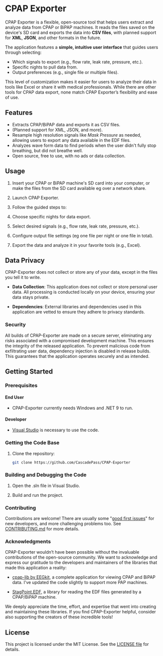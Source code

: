 # CPAP Exporter

CPAP Exporter is a flexible, open-source tool that helps users extract and analyze data from CPAP or BiPAP machines. It reads the files saved on the device's SD card and exports the data into **CSV files**, with planned support for **XML**, **JSON**, and other formats in the future.

The application features a **simple, intuitive user interface** that guides users through selecting:
- Which signals to export (e.g., flow rate, leak rate, pressure, etc.).
- Specific nights to pull data from.
- Output preferences (e.g., single file or multiple files).

This level of customization makes it easier for users to analyze their data in tools like Excel or share it with medical professionals. While there are other tools for CPAP data export, none match CPAP Exporter’s flexibility and ease of use.

## Features
- Extracts CPAP/BiPAP data and exports it as CSV files.
- (Planned support for XML, JSON, and more).
- Resample high resolution signals like *Mask Pressure* as needed, allowing users to export any data available in the EDF files.
- Analyzes wave form data to find periods when the user didn't fully stop breathing, but did not breathe well.
- Open source, free to use, with no ads or data collection.

## Usage
1. Insert your CPAP or BiPAP machine's SD card into your computer, or make the files from the SD card available eg over a network share.

2. Launch CPAP Exporter.

3. Follow the guided steps to:

4. Choose specific nights for data export.

5. Select desired signals (e.g., flow rate, leak rate, pressure, etc.).

6. Configure output file settings (eg one file per night or one file in total).

7. Export the data and analyze it in your favorite tools (e.g., Excel).

## Data Privacy

CPAP-Exporter does not collect or store any of your data, except in the files you tell it to write.

- **Data Collection**: This application does not collect or store personal user data. All processing is conducted locally on your device, ensuring your data stays private.

- **Dependencies**: External libraries and dependencies used in this application are vetted to ensure they adhere to privacy standards.

### Security

All builds of CPAP-Exporter are made on a secure server, eliminating any risks associated with a compromised development machine. This ensures the integrity of the released application. To prevent malicious code from exfiltrating user data, dependency injection is disabled in release builds. This guarantees that the application operates securely and as intended.

## Getting Started
### Prerequisites
#### End User
- CPAP-Exporter currently needs Windows and .NET 9 to run.

#### Developer
- [Visual Studio](https://visualstudio.microsoft.com/) is necessary to use the code.

### Getting the Code Base
1. Clone the repository:
   ```bash
   git clone https://github.com/CascadePass/CPAP-Exporter

### Building and Debugging the Code

1. Open the .sln file in Visual Studio.

2. Build and run the project.

### Contributing
Contributions are welcome! There are usually some "[good first issues](https://github.com/CascadePass/CPAP-Exporter/labels/good%20first%20issue)" for new developers, and more challenging problems too.  See [CONTRIBUTING.md](CONTRIBUTING.md) for more details.

### Acknowledgments

CPAP-Exporter wouldn’t have been possible without the invaluable contributions of the open-source community. We want to acknowledge and express our gratitude to the developers and maintainers of the libraries that made this application a reality:

- [cpap-lib by EEGkit](https://github.com/EEGKit/cpap-lib), a complete application for viewing CPAP and BiPAP data.  I've updated the code slightly to support more PAP machines.

- [StagPoint.EDF](https://github.com/EEGKit/StagPoint.EuropeanDataFormat.Net), a library for reading the EDF files generated by a CPAP/BiPAP machine.

We deeply appreciate the time, effort, and expertise that went into creating and maintaining these libraries. If you find CPAP-Exporter helpful, consider also supporting the creators of these incredible tools!

## License
This project is licensed under the MIT License. See the [LICENSE file](https://github.com/CascadePass/CPAP-Exporter/blob/main/LICENSE) for details.
